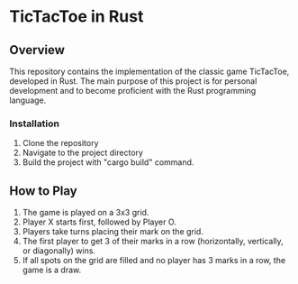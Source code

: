 # TicTacToe in Rust

## Overview

This repository contains the implementation of the classic game TicTacToe, developed in Rust. The main purpose of this project is for personal development and to become proficient with the Rust programming language.

### Installation

1. Clone the repository
2. Navigate to the project directory
3. Build the project with "cargo build" command.

## How to Play

1. The game is played on a 3x3 grid.
2. Player X starts first, followed by Player O.
3. Players take turns placing their mark on the grid.
4. The first player to get 3 of their marks in a row (horizontally, vertically, or diagonally) wins.
5. If all spots on the grid are filled and no player has 3 marks in a row, the game is a draw.  
